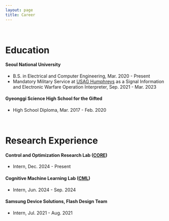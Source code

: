 ```yaml
---
layout: page
title: Career
---
```


<br/>


# Education

#### Seoul National University 
- B.S. in Electrical and Computer Engineering, Mar. 2020 - Present
- Mandatory Military Service at [USAG Humphreys](https://home.army.mil/humphreys/) as a Signal Information and Electronic Warfare Operation Interpreter, Sep. 2021 - Mar. 2023  

#### Gyeonggi Science High School for the Gifted
- High School Diploma, Mar. 2017 - Feb. 2020

<br/>

# Research Experience

#### Control and Optimization Research Lab ([CORE](http://coregroup.snu.ac.kr)) 
- Intern, Dec. 2024 - Present

#### Cognitive Machine Learning Lab ([CML](https://cml.snu.ac.kr))
- Intern, Jun. 2024 - Sep. 2024

#### Samsung Device Solutions, Flash Design Team
- Intern, Jul. 2021 - Aug. 2021

<br/>


